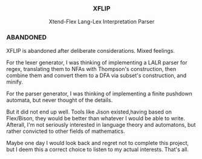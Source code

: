 <h3 align="center">XFLIP</h3>
<p align="center">Xtend-Flex Lang-Lex Interpretation Parser</p>

### ABANDONED

XFLIP is abandoned after deliberate considerations. Mixed feelings.

For the lexer generator, I was thinking of implementing a LALR parser for regex, translating them to
NFAs with Thompson's construction, then combine them and convert them to a DFA via subset's
construction, and minify.

For the parser generator, I was thinking of implementing a finite pushdown automata, but never
thought of the details.

But it did not end up well. Tools like Jison existed,having based on Flex/Bison, they would be
better than whatever I would be able to write. Afterall, I'm not seriously interested in language
theory and automatons, but rather convicted to other fields of mathematics.

Maybe one day I would look back and regret not to complete this project, but I deem this a correct
choice to listen to my actual interests. That's all.
